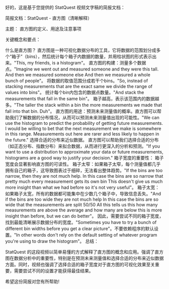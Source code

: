 好的，这是基于您提供的 StatQuest 视频文字稿的简报文档：

简报文档：StatQuest - 直方图（清晰解释）

主题： 直方图的定义、用途及注意事项

关键概念和要点：

什么是直方图？ 直方图是一种可视化数据分布的工具，它将数据的范围划分成多个“箱子”（bins），然后统计每个箱子内数据的数量，并用柱状图的形式表示出来。"This, my friends, is a histogram"。
直方图的构建：测量多个数据点。"Imagine we went out and measured someone and they were this tall. And then we measured someone else And then we measured a whole bunch of people"。
将数据的取值范围分成若干个bins。"So, instead of stacking measurements that are the exact same we divide the range of values into bins"。
统计每个bin内包含的数据点数量。"And stack the measurements that fall in the same bin"。
箱子越高，表示该范围内的数据越多。"The taller the stack within a bin the more measurements we made that fall into that bin. Duh"。
直方图的用途：预测未来测量值的概率。直方图可以帮助我们了解数据的分布情况，从而可以预测未来测量值出现的可能性。"We can use the histogram to predict the probability of getting future measurements. I would be willing to bet that the next measurement we make is somewhere in this range. Measurements out here are rarer and less likely to happen in the future."
选择合适的分布来近似数据。 直方图可以帮助我们选择合适的分布（如正态分布、指数分布）来拟合数据，从而进行更深入的分析和预测。"If you want to use a distribution to approximate your data or future measurements, histograms are a good way to justify your decision."
箱子宽度的重要性： 箱子宽度会显著影响直方图的可读性。
箱子太窄：如果箱子太窄，每个测量值都几乎拥有自己的箱子，这导致图表过于细碎，无法看出整体趋势。"If the bins are too narrow, then they are not much help. In this case the bins are so narrow that pretty much every measurement gets its own bin This doesn't give us much more insight than what we had before so it's not very useful"。
箱子太宽：如果箱子太宽，所有的数据都可能集中在少数几个箱子中，导致信息丢失。"And if the bins are too wide they are not much help In this case the bins are so wide that the measurements are split 50/50 All this tells us this how many measurements are above the average and how many are below this is more insight than before, but we can do better"。
因此，需要尝试不同的箱子宽度，找到最能清晰展示数据分布的宽度。"Sometimes you have to try a bunch of different bin widths before you get a clear picture"。不要依赖程序的默认设置。"In other words don't rely on the default setting of whatever program you're using to draw the histogram"。
总结：

StatQuest 的这段视频以简单易懂的方式解释了直方图的概念和应用。强调了直方图在数据分析中的重要性，特别是在预测未来测量值和选择合适的分布来近似数据方面。同时，视频也强调了选择合适的箱子宽度对于直方图的可视化效果至关重要，需要尝试不同的设置才能获得最佳结果。

希望这份简报对您有所帮助!